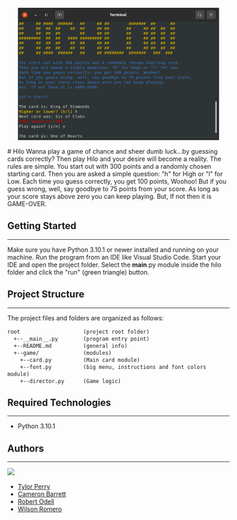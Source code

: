 <p align="center">
  <img src="hilo_menu.png" alt="Sublime's custom image" height="300px"/>
</p>
# Hilo
Wanna play a game of chance and sheer dumb luck...by guessing cards correctly? Then play Hilo and your desire will become a reality. The rules are simple. You start out with 300 points and a randomly chosen starting card. Then you are asked a simple question: "h" for High or "l" for Low. Each time you guess correctly, you get 100 points, Woohoo! But if you guess wrong, well, say goodbye to 75 points from your score. As long as your score stays above zero you can keep playing. But, If not then it is GAME-OVER.

## Getting Started
---
Make sure you have Python 3.10.1 or newer installed and running on your machine. Run the program from an IDE like Visual Studio Code. Start your IDE and open the project folder. Select the __main__.py module inside the hilo folder and click the "run" (green triangle) button.

## Project Structure
---
The project files and folders are organized as follows:
```
root                   	(project root folder)
  +--__main__.py		(program entry point)
  +--README.md			(general info)
  +--game/           	(modules)
    +--card.py     		(Main card module)
    +--font.py			(big menu, instructions and font colors module)
    +--director.py		(Game logic)

```

## Required Technologies
---
* Python 3.10.1

## Authors
---
<a href="https://github.com/DubsOchenta/cse210-team5/graphs/contributors">
  <img src="https://contrib.rocks/image?repo=DubsOchenta/cse210-team5" />
</a>

* [Tylor Perry](https://github.com/DubsOchenta)
* [Cameron Barrett](https://github.com/Cams1stGitHub) 
* [Robert Odell](https://github.com/rodell1983)
* [Wilson Romero](https://github.com/wilsonBYU)

